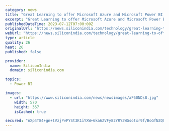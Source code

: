 ```yaml
---
category: news
title: "Great Learning to offer Microsoft Azure and Microsoft Power BI Certifications to its learners"
excerpt: "Great Learning to offer Microsoft Azure and Microsoft Power BI Certifications to its learners - Great Learning, a leading global edtech company for higher education and professional training is"
publishedDateTime: 2023-07-12T07:00:00Z
originalUrl: "https://news.siliconindia.com/technology/great-learning-to-offer-microsoft-azure-and-microsoft-power-bi-certifications-to-its-learners-nid-224051-cid-2.html"
webUrl: "https://news.siliconindia.com/technology/great-learning-to-offer-microsoft-azure-and-microsoft-power-bi-certifications-to-its-learners-nid-224051-cid-2.html"
type: article
quality: 26
heat: 26
published: false

provider:
  name: SiliconIndia
  domain: siliconindia.com

topics:
  - Power BI

images:
  - url: "https://www.siliconindia.com/news/newsimages/aF60NDs8.jpg"
    width: 570
    height: 367
    isCached: true

secured: "nXp4T84+gn+tVzjPvPYSt3K1iYXW+6ka6ZVFy82YRY3WGsotxr9f/BoGfNZQ00HZ0t1n8Fl1B+xodebOv3uDveNrhY4ohff/lTdHD75kQxP3UdarHL5N4oE/ulg0OhVI1g7iXEr1rlD6WVB1KiGgMC6iylvLB6LeyKH3PRCkTSnEl8aeFEBmwlhh69LjPJgyigJWjK2SoaGbFhCVv2KyJylHQIwuuJKkVjeYm5pjPICe6xkl5e189OqOPYpqFGBJFm2aI+Ogt9C06Est+kIsZ9o8ffkGZx4PZwVHdi11fOldpqw6ZlIIit0PYioZyjCvJ4YLrkLppfE3D33F+MoMu1iKKKS9XuIN/rIWYlyRsM4=;Neraen8E8S70fV/qJSNUwQ=="
---
```


